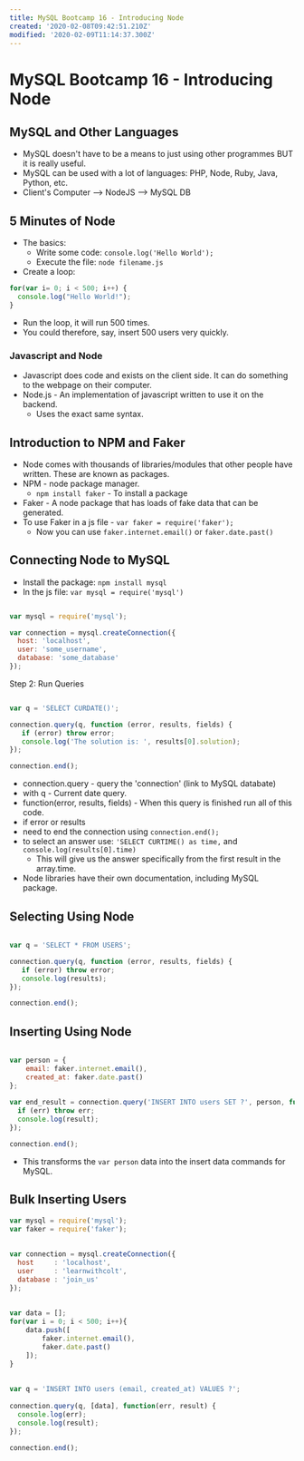 ```yaml
---
title: MySQL Bootcamp 16 - Introducing Node
created: '2020-02-08T09:42:51.210Z'
modified: '2020-02-09T11:14:37.300Z'
---
```


# MySQL Bootcamp 16 - Introducing Node

## MySQL and Other Languages

* MySQL doesn't have to be a means to just using other programmes BUT it is really useful.
* MySQL can be used with a lot of languages: PHP, Node, Ruby, Java, Python, etc.
* Client's Computer --> NodeJS --> MySQL DB

## 5 Minutes of Node

* The basics:
  * Write some code: `console.log('Hello World');`
  * Execute the file: `node filename.js`
* Create a loop:

```javascript
for(var i= 0; i < 500; i++) {
  console.log("Hello World!");
}
```

* Run the loop, it will run 500 times.
* You could therefore, say, insert 500 users very quickly.

### Javascript and Node

* Javascript does code and exists on the client side. It can do something to the webpage on their computer.
* Node.js - An implementation of javascript written to use it on the backend.
  * Uses the exact same syntax.

## Introduction to NPM and Faker

* Node comes with thousands of libraries/modules that other people have written. These are known as packages.
* NPM - node package manager.
  * `npm install faker` - To install a package
* Faker - A node package that has loads of fake data that can be generated.
* To use Faker in a js file - `var faker = require('faker');`
  * Now you can use `faker.internet.email()` or `faker.date.past()`

## Connecting Node to MySQL

* Install the package: `npm install mysql`
* In the js file: `var mysql = require('mysql')`

```javascript

var mysql = require('mysql');

var connection = mysql.createConnection({
  host: 'localhost',
  user: 'some_username',
  database: 'some_database'
});
```

Step 2: Run Queries

```javascript

var q = 'SELECT CURDATE()';

connection.query(q, function (error, results, fields) {
   if (error) throw error;
   console.log('The solution is: ', results[0].solution);
});

connection.end();

```

* connection.query - query the 'connection' (link to MySQL databate)
* with q - Current date query.
* function(error, results, fields) - When this query is finished run all of this code.
* if error or results
* need to end the connection using `connection.end();`
* to select an answer use: `'SELECT CURTIME() as time,` and `console.log(results[0].time)`
  * This will give us the answer specifically from the first result in the array.time.
* Node libraries have their own documentation, including MySQL package.

## Selecting Using Node

```javascript

var q = 'SELECT * FROM USERS';

connection.query(q, function (error, results, fields) {
   if (error) throw error;
   console.log(results);
});

connection.end();

```

## Inserting Using Node

```javascript

var person = {
    email: faker.internet.email(),
    created_at: faker.date.past()
};
 
var end_result = connection.query('INSERT INTO users SET ?', person, function(err, result) {
  if (err) throw err;
  console.log(result);
});

connection.end();

```

* This transforms the `var person` data into the insert data commands for MySQL.

## Bulk Inserting Users

```javascript
var mysql = require('mysql');
var faker = require('faker');
 
 
var connection = mysql.createConnection({
  host     : 'localhost',
  user     : 'learnwithcolt',
  database : 'join_us'
});
 
 
var data = [];
for(var i = 0; i < 500; i++){
    data.push([
        faker.internet.email(),
        faker.date.past()
    ]);
}
 
 
var q = 'INSERT INTO users (email, created_at) VALUES ?';
 
connection.query(q, [data], function(err, result) {
  console.log(err);
  console.log(result);
});
 
connection.end();
```


